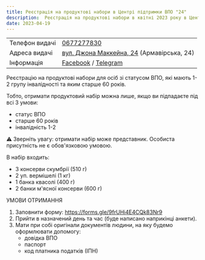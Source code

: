 ```yaml
---
title: Реєстрація на продуктові набори в Центрі підтримки ВПО "24"
description:  Реєстрація на продуктові набори в квітні 2023 року в Центрі підтримки ВПО "24" Благодійного фонду "Шелтер Плюс" у Кривому Розі за адресою вулиця Маккейна, 24 
date: 2023-04-19
---
```


<div class="centers--block">

|   |   |
|---|---|
| Телефон видачі | <a href="tel:0677277830">0677277830</a>   |
|Адреса видачі | [вул. Джона Маккейна, 24](https://goo.gl/maps/LjhkFUZHJuaAuEKt9) (Армавірська, 24)  |
|Інформація  |  [Facebook](https://fb.com/supportcenter24) / [Telegram](https://t.me/centervpo24) |

</div>


Реєстрацію на продуктові набори для осіб зі статусом ВПО, які мають 1-2 групу інвалідності та яким старше 60 років.

Тобто, отримати продуктовий набір можна лише, якщо ви підпадаєте під всі 3 умови:
- статус ВПО
- старше 60 років
- інвалідність 1-2

⚠️ Зверніть увагу: отримати набір може представник. Особиста присутність не є обов'язковою умовою.

В набір входить:
- 3 консерви скумбрії (510 г)
- 2 уп. вермішелі (1 кг)
- 1 банка квасолі (400 г)
- 2 банки м'ясної консерви (600 г)

УМОВИ ОТРИМАННЯ
1. Заповнити форму: https://forms.gle/9frUHi4E4CQk83Nr9
2. Прийти в назначений день та час (буде написано наприкінці анкети).
3. Мати при собі оригінали документів людини, на яку будемо оформлювати допомогу:
    - довідка ВПО
    - паспорт
    - код платника податків (ІПН)